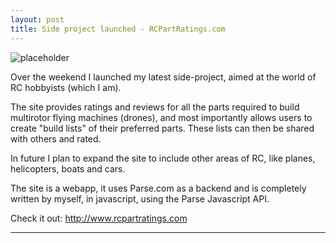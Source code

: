 ```yaml
---
layout: post
title: Side project launched - RCPartRatings.com
---
```


![placeholder](https://cloud.githubusercontent.com/assets/1637993/10256504/4859c2ca-6917-11e5-9381-5877f0cb5391.png "Large example image")

Over the weekend I launched my latest side-project, aimed at the world of RC hobbyists (which I am).

The site provides ratings and reviews for all the parts required to build multirotor flying machines (drones), and most importantly allows users to create "build lists" of their preferred parts. These lists can then be shared with others and rated.

In future I plan to expand the site to include other areas of RC, like planes, helicopters, boats and cars.

The site is a webapp, it uses Parse.com as a backend and is completely written by myself, in javascript, using the Parse Javascript API.

Check it out: <a href="http://www.rcpartratings.com" target="_blank">http://www.rcpartratings.com</a>

<hr style="clear:both"/>
